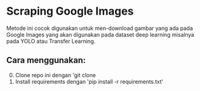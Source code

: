 # Scraping Google Images

Metode ini cocok digunakan untuk men-download gambar yang ada pada Google Images yang akan digunakan pada dataset deep learning misalnya pada YOLO atau Transfer Learning.

## Cara menggunakan:

0. Clone repo ini dengan 'git clone 
1. Install requirements dengan 'pip install -r requirements.txt'
